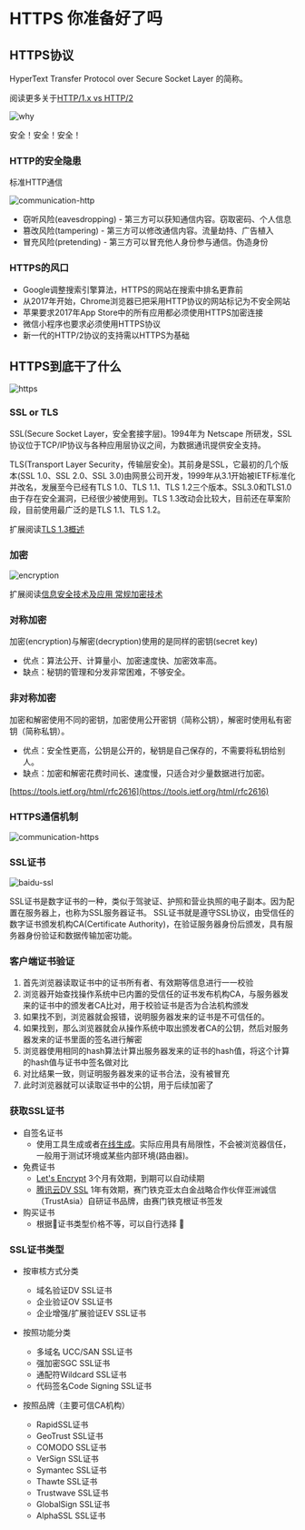 # HTTPS 你准备好了吗

## HTTPS协议
HyperText Transfer Protocol over Secure Socket Layer 的简称。

阅读更多关于[HTTP/1.x vs HTTP/2](./http1-vs-http2.md)

![why](./images/why.jpg)

安全！安全！安全！

### HTTP的安全隐患

标准HTTP通信

![communication-http](./images/communication-http.png)

* 窃听风险(eavesdropping) - 第三方可以获知通信内容。窃取密码、个人信息
* 篡改风险(tampering) - 第三方可以修改通信内容。流量劫持、广告植入
* 冒充风险(pretending) - 第三方可以冒充他人身份参与通信。伪造身份

### HTTPS的风口

* Google调整搜索引擎算法，HTTPS的网站在搜索中排名更靠前
* 从2017年开始，Chrome浏览器已把采用HTTP协议的网站标记为不安全网站
* 苹果要求2017年App Store中的所有应用都必须使用HTTPS加密连接
* 微信小程序也要求必须使用HTTPS协议
* 新一代的HTTP/2协议的支持需以HTTPS为基础

## HTTPS到底干了什么

![https](./images/https.jpg)

### SSL or TLS

SSL(Secure Socket Layer，安全套接字层)。1994年为 Netscape 所研发，SSL协议位于TCP/IP协议与各种应用层协议之间，为数据通讯提供安全支持。

TLS(Transport Layer Security，传输层安全)。其前身是SSL，它最初的几个版本(SSL 1.0、SSL 2.0、SSL 3.0)由网景公司开发，1999年从3.1开始被IETF标准化并改名，发展至今已经有TLS 1.0、TLS 1.1、TLS 1.2三个版本。SSL3.0和TLS1.0由于存在安全漏洞，已经很少被使用到。TLS 1.3改动会比较大，目前还在草案阶段，目前使用最广泛的是TLS 1.1、TLS 1.2。

扩展阅读[TLS 1.3概述](http://www.inforsec.org/wp/?p=1960)

### 加密

![encryption](./images/encryption.jpg)

扩展阅读[信息安全技术及应用 常规加密技术](https://blog.csdn.net/codeforcer/article/details/51726109)

### 对称加密 

加密(encryption)与解密(decryption)使用的是同样的密钥(secret key)

* 优点：算法公开、计算量小、加密速度快、加密效率高。
* 缺点：秘钥的管理和分发非常困难，不够安全。

### 非对称加密

加密和解密使用不同的密钥，加密使用公开密钥（简称公钥），解密时使用私有密钥（简称私钥）。

* 优点：安全性更高，公钥是公开的，秘钥是自己保存的，不需要将私钥给别人。
* 缺点：加密和解密花费时间长、速度慢，只适合对少量数据进行加密。

[https://tools.ietf.org/html/rfc2616](https://tools.ietf.org/html/rfc2616)

### HTTPS通信机制

![communication-https](./images/communication-https.jpg)

### SSL证书

![baidu-ssl](./images/baidu-ssl.png)

SSL证书是数字证书的一种，类似于驾驶证、护照和营业执照的电子副本。因为配置在服务器上，也称为SSL服务器证书。
SSL证书就是遵守SSL协议，由受信任的数字证书颁发机构CA(Certificate Authority)，在验证服务器身份后颁发，具有服务器身份验证和数据传输加密功能。

### 客户端证书验证

1. 首先浏览器读取证书中的证书所有者、有效期等信息进行一一校验
2. 浏览器开始查找操作系统中已内置的受信任的证书发布机构CA，与服务器发来的证书中的颁发者CA比对，用于校验证书是否为合法机构颁发
3. 如果找不到，浏览器就会报错，说明服务器发来的证书是不可信任的。
4. 如果找到，那么浏览器就会从操作系统中取出颁发者CA的公钥，然后对服务器发来的证书里面的签名进行解密
5. 浏览器使用相同的hash算法计算出服务器发来的证书的hash值，将这个计算的hash值与证书中签名做对比
6. 对比结果一致，则证明服务器发来的证书合法，没有被冒充
7. 此时浏览器就可以读取证书中的公钥，用于后续加密了

### 获取SSL证书

* 自签名证书
  * 使用工具生成或者[在线生成](https://www.chinassl.net/ssltools/free-ssl.html)。实际应用具有局限性，不会被浏览器信任，一般用于测试环境或某些内部环境(路由器)。
* 免费证书
  * [Let's Encrypt](https://letsencrypt.org) 3个月有效期，到期可以自动续期
  * [腾讯云DV SSL](https://buy.cloud.tencent.com/ssl?fromSource=ssl) 1年有效期，赛门铁克亚太白金战略合作伙伴亚洲诚信（TrustAsia）自研证书品牌，由赛门铁克根证书签发
* 购买证书
  * 根据证书类型价格不等，可以自行选择

### SSL证书类型

* 按审核方式分类 
  * 域名验证DV SSL证书 
  * 企业验证OV SSL证书 
  * 企业增强/扩展验证EV SSL证书 

* 按照功能分类
  * 多域名 UCC/SAN SSL证书 
  * 强加密SGC SSL证书 
  * 通配符Wildcard SSL证书 
  * 代码签名Code Signing SSL证书

* 按照品牌（主要可信CA机构）
  * RapidSSL证书
  * GeoTrust SSL证书
  * COMODO SSL证书
  * VerSign SSL证书
  * Symantec SSL证书
  * Thawte SSL证书
  * Trustwave SSL证书 
  * GlobalSign SSL证书 
  * AlphaSSL SSL证书